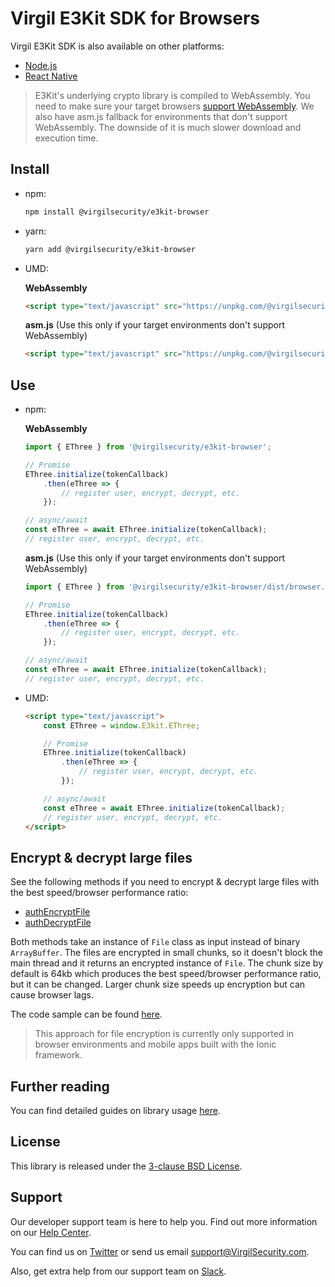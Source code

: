 # Virgil E3Kit SDK for Browsers
Virgil E3Kit SDK is also available on other platforms:
- [Node.js](https://github.com/VirgilSecurity/virgil-e3kit-js/tree/master/packages/e3kit-node)
- [React Native](https://github.com/VirgilSecurity/virgil-e3kit-js/tree/master/packages/e3kit-native)

> E3Kit's underlying crypto library is compiled to WebAssembly. You need to make sure your target browsers [support WebAssembly](https://caniuse.com/#search=WebAssembly). We also have asm.js fallback for environments that don't support WebAssembly. The downside of it is much slower download and execution time.

## Install
- npm:
  ```sh
  npm install @virgilsecurity/e3kit-browser
  ```
- yarn:
  ```sh
  yarn add @virgilsecurity/e3kit-browser
  ```
- UMD:

  **WebAssembly**
  ```html
  <script type="text/javascript" src="https://unpkg.com/@virgilsecurity/e3kit-browser@^2.1.0/dist/browser.umd.js"></script>
  ```

  **asm.js** (Use this only if your target environments don't support WebAssembly)
  ```html
  <script type="text/javascript" src="https://unpkg.com/@virgilsecurity/e3kit-browser@^2.1.0/dist/browser.asmjs.umd.js"></script>
  ```

## Use
- npm:

  **WebAssembly**

  ```javascript
  import { EThree } from '@virgilsecurity/e3kit-browser';

  // Promise
  EThree.initialize(tokenCallback)
      .then(eThree => {
          // register user, encrypt, decrypt, etc.
      });

  // async/await
  const eThree = await EThree.initialize(tokenCallback);
  // register user, encrypt, decrypt, etc.
  ```

  **asm.js** (Use this only if your target environments don't support WebAssembly)
  ```javascript
  import { EThree } from '@virgilsecurity/e3kit-browser/dist/browser.asmjs.es';

  // Promise
  EThree.initialize(tokenCallback)
      .then(eThree => {
          // register user, encrypt, decrypt, etc.
      });

  // async/await
  const eThree = await EThree.initialize(tokenCallback);
  // register user, encrypt, decrypt, etc.
  ```

- UMD:
  ```html
  <script type="text/javascript">
      const EThree = window.E3kit.EThree;

      // Promise
      EThree.initialize(tokenCallback)
          .then(eThree => {
              // register user, encrypt, decrypt, etc.
          });

      // async/await
      const eThree = await EThree.initialize(tokenCallback);
      // register user, encrypt, decrypt, etc.
  </script>
  ```

## Encrypt & decrypt large files

See the following methods if you need to encrypt & decrypt large files with the best speed/browser performance ratio:
- [authEncryptFile](https://virgilsecurity.github.io/virgil-e3kit-js/e3kit-browser/classes/ethree.html#authencryptfile)
- [authDecryptFile](https://virgilsecurity.github.io/virgil-e3kit-js/e3kit-browser/classes/ethree.html#authdecryptfile)

Both methods take an instance of `File` class as input instead of binary `ArrayBuffer`.
The files are encrypted in small chunks, so it doesn't block the main thread and it returns an encrypted instance of `File`. The chunk size by default is 64kb which produces the best speed/browser performance ratio, but it can be changed. Larger chunk size speeds up encryption but can cause browser lags.

The code sample can be found [here](https://github.com/VirgilSecurity/virgil-e3kit-js/blob/master/examples/authEncryptFile.html).

> This approach for file encryption is currently only supported in browser environments and mobile apps built with the Ionic framework.

## Further reading
You can find detailed guides on library usage [here](https://github.com/VirgilSecurity/virgil-e3kit-js#resources).

## License
This library is released under the [3-clause BSD License](LICENSE).

## Support
Our developer support team is here to help you. Find out more information on our [Help Center](https://help.virgilsecurity.com).

You can find us on [Twitter](https://twitter.com/VirgilSecurity) or send us email support@VirgilSecurity.com.

Also, get extra help from our support team on [Slack](https://virgilsecurity.com/join-community).

